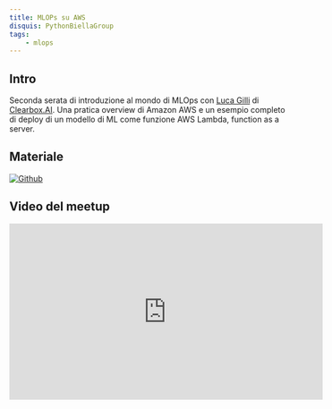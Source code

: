 ```yaml
---
title: MLOPs su AWS
disquis: PythonBiellaGroup
tags:
    - mlops
---
```


## Intro

Seconda serata di introduzione al mondo di MLOps con [Luca Gilli](https://www.linkedin.com/in/luca-gilli/) di [Clearbox.AI](https://www.clearbox.ai/).
Una pratica overview di Amazon AWS e un esempio completo di deploy di un modello di ML come funzione AWS Lambda, function as a server.

## Materiale

[![Github](https://img.shields.io/badge/GitHub-181717.svg?style=for-the-badge&logo=GitHub&logoColor=white)](https://github.com/PythonBiellaGroup/MaterialeSerate/tree/master/MLOps/02)

## Video del meetup
<iframe width="560" height="315" src="https://www.youtube.com/embed/_HFd6ZnEzIU" title="YouTube video player" frameborder="0" allow="accelerometer; autoplay; clipboard-write; encrypted-media; gyroscope; picture-in-picture; web-share" allowfullscreen></iframe>